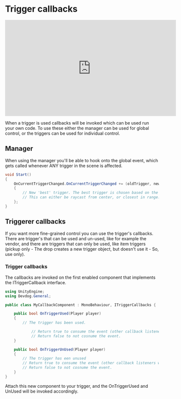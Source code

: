 # Trigger callbacks

<iframe width="560" height="315" src="https://www.youtube.com/embed/KJ1nP0Y6wDw" frameborder="0" allow="autoplay; encrypted-media" allowfullscreen></iframe>

When a trigger is used callbacks will be invoked which can be used run your own code. To use these either the manager can be used for global control, or the triggers can be used for individual control.

## Manager

When using the manager you'll be able to hook onto the global event, which gets called whenever ANY trigger in the scene is affected.

```csharp
void Start()
{
    OnCurrentTriggerChanged.OnCurrentTriggerChanged += (oldTrigger, newTrigger) =>
    {
        // New 'best' trigger. The best trigger is chosen based on the settings.
        // This can either be raycast from center, or closest in range.
    };
}
```

## Triggerer callbacks

If you want more fine-grained control you can use the trigger's callbacks. There are trigger's that can be used and un-used, like for example the vendor, and there are triggers that can only be used, like item triggers (pickup only - The drop creates a new trigger object, but doesn't use it - So, use only).

### Trigger callbacks

The callbacks are invoked on the first enabled component that implements the ITriggerCallback interface.

```csharp
using UnityEngine;
using Devdog.General;

public class MyCallbackComponent : MonoBehaviour, ITriggerCallbacks {

	public bool OnTriggerUsed(Player player)
	{
	    // The trigger has been used.

            // Return true to consume the event (other callback listeners won't receive it)
            // Return false to not cosnume the event.
	}

	public bool OnTriggerUnUsed(Player player)
	{
	    // The trigger has een unused
		// Return true to consume the event (other callback listeners won't receive it)
		// Return false to not cosnume the event.
	}	
}

```

Attach this new component to your trigger, and the OnTriggerUsed and UnUsed will be invoked accordingly.